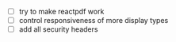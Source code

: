 - [ ] try to make reactpdf work
- [ ] control responsiveness of more display types
- [ ] add all security headers
